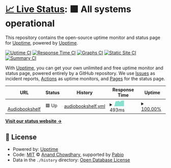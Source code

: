 # [📈 Live Status](https://upptime.github.io/upptime): <!--live status--> **🟩 All systems operational**

This repository contains the open-source uptime monitor and status page for [Upptime](https://upptime.js.org), powered by [Upptime](https://github.com/upptime/upptime).

[![Uptime CI](https://github.com/YamenSharaf/upptime/workflows/Uptime%20CI/badge.svg)](https://github.com/YamenSharaf/upptime/actions?query=workflow%3A%22Uptime+CI%22)
[![Response Time CI](https://github.com/YamenSharaf/upptime/workflows/Response%20Time%20CI/badge.svg)](https://github.com/YamenSharaf/upptime/actions?query=workflow%3A%22Response+Time+CI%22)
[![Graphs CI](https://github.com/YamenSharaf/upptime/workflows/Graphs%20CI/badge.svg)](https://github.com/YamenSharaf/upptime/actions?query=workflow%3A%22Graphs+CI%22)
[![Static Site CI](https://github.com/YamenSharaf/upptime/workflows/Static%20Site%20CI/badge.svg)](https://github.com/YamenSharaf/upptime/actions?query=workflow%3A%22Static+Site+CI%22)
[![Summary CI](https://github.com/YamenSharaf/upptime/workflows/Summary%20CI/badge.svg)](https://github.com/YamenSharaf/upptime/actions?query=workflow%3A%22Summary+CI%22)

With [Upptime](https://upptime.js.org), you can get your own unlimited and free uptime monitor and status page, powered entirely by a GitHub repository. We use [Issues](https://github.com/upptime/upptime/issues) as incident reports, [Actions](https://github.com/YamenSharaf/upptime/actions) as uptime monitors, and [Pages](https://upptime.github.io/upptime) for the status page.

<!--start: status pages-->
<!-- This summary is generated by Upptime (https://github.com/upptime/upptime) -->
<!-- Do not edit this manually, your changes will be overwritten -->
<!-- prettier-ignore -->
| URL | Status | History | Response Time | Uptime |
| --- | ------ | ------- | ------------- | ------ |
| <img alt="" src="https://icons.duckduckgo.com/ip3/audiobooks.yamen.app.ico" height="13"> [Audiobookshelf](https://audiobooks.yamen.app) | 🟩 Up | [audiobookshelf.yml](https://github.com/YamenSharaf/upptime/commits/HEAD/history/audiobookshelf.yml) | <details><summary><img alt="Response time graph" src="./graphs/audiobookshelf/response-time-week.png" height="20"> 493ms</summary><br><a href="https://YamenSharaf.github.io/upptime/history/audiobookshelf"><img alt="Response time 557" src="https://img.shields.io/endpoint?url=https%3A%2F%2Fraw.githubusercontent.com%2FYamenSharaf%2Fupptime%2FHEAD%2Fapi%2Faudiobookshelf%2Fresponse-time.json"></a><br><a href="https://YamenSharaf.github.io/upptime/history/audiobookshelf"><img alt="24-hour response time 543" src="https://img.shields.io/endpoint?url=https%3A%2F%2Fraw.githubusercontent.com%2FYamenSharaf%2Fupptime%2FHEAD%2Fapi%2Faudiobookshelf%2Fresponse-time-day.json"></a><br><a href="https://YamenSharaf.github.io/upptime/history/audiobookshelf"><img alt="7-day response time 493" src="https://img.shields.io/endpoint?url=https%3A%2F%2Fraw.githubusercontent.com%2FYamenSharaf%2Fupptime%2FHEAD%2Fapi%2Faudiobookshelf%2Fresponse-time-week.json"></a><br><a href="https://YamenSharaf.github.io/upptime/history/audiobookshelf"><img alt="30-day response time 543" src="https://img.shields.io/endpoint?url=https%3A%2F%2Fraw.githubusercontent.com%2FYamenSharaf%2Fupptime%2FHEAD%2Fapi%2Faudiobookshelf%2Fresponse-time-month.json"></a><br><a href="https://YamenSharaf.github.io/upptime/history/audiobookshelf"><img alt="1-year response time 557" src="https://img.shields.io/endpoint?url=https%3A%2F%2Fraw.githubusercontent.com%2FYamenSharaf%2Fupptime%2FHEAD%2Fapi%2Faudiobookshelf%2Fresponse-time-year.json"></a></details> | <details><summary><a href="https://YamenSharaf.github.io/upptime/history/audiobookshelf">100.00%</a></summary><a href="https://YamenSharaf.github.io/upptime/history/audiobookshelf"><img alt="All-time uptime 100.00%" src="https://img.shields.io/endpoint?url=https%3A%2F%2Fraw.githubusercontent.com%2FYamenSharaf%2Fupptime%2FHEAD%2Fapi%2Faudiobookshelf%2Fuptime.json"></a><br><a href="https://YamenSharaf.github.io/upptime/history/audiobookshelf"><img alt="24-hour uptime 100.00%" src="https://img.shields.io/endpoint?url=https%3A%2F%2Fraw.githubusercontent.com%2FYamenSharaf%2Fupptime%2FHEAD%2Fapi%2Faudiobookshelf%2Fuptime-day.json"></a><br><a href="https://YamenSharaf.github.io/upptime/history/audiobookshelf"><img alt="7-day uptime 100.00%" src="https://img.shields.io/endpoint?url=https%3A%2F%2Fraw.githubusercontent.com%2FYamenSharaf%2Fupptime%2FHEAD%2Fapi%2Faudiobookshelf%2Fuptime-week.json"></a><br><a href="https://YamenSharaf.github.io/upptime/history/audiobookshelf"><img alt="30-day uptime 100.00%" src="https://img.shields.io/endpoint?url=https%3A%2F%2Fraw.githubusercontent.com%2FYamenSharaf%2Fupptime%2FHEAD%2Fapi%2Faudiobookshelf%2Fuptime-month.json"></a><br><a href="https://YamenSharaf.github.io/upptime/history/audiobookshelf"><img alt="1-year uptime 100.00%" src="https://img.shields.io/endpoint?url=https%3A%2F%2Fraw.githubusercontent.com%2FYamenSharaf%2Fupptime%2FHEAD%2Fapi%2Faudiobookshelf%2Fuptime-year.json"></a></details>

<!--end: status pages-->

[**Visit our status website →**](https://upptime.github.io/upptime)

## 📄 License

- Powered by: [Upptime](https://github.com/upptime/upptime)
- Code: [MIT](./LICENSE) © [Anand Chowdhary](https://anandchowdhary.com), supported by [Pabio](https://pabio.com)
- Data in the `./history` directory: [Open Database License](https://opendatacommons.org/licenses/odbl/1-0/)

